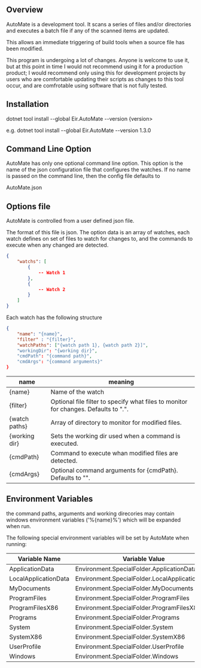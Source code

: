 ## Overview

AutoMate is a development tool. It scans a series of files and/or directories and executes a batch file if any of
the scanned items are updated.

This allows an immediate triggering of build tools when a source file has been modified.

This program is undergoing a lot of changes. Anyone is welcome to use it, 
but at this point in time I would not recommend using it for a production product;
I would recommend only using this for development projects by users who are comfortable
updating their scripts as changes to this tool occur, and are comfrotable using software that is not fully tested.

## Installation

dotnet tool install --global Eir.AutoMate --version {version>

e.g. dotnet tool install --global Eir.AutoMate --version 1.3.0

## Command Line Option

AutoMate has only one optional command line option. This option is the name of the 
json configuration file that configures the watches.
If no name is passed on the command line, then the config file defaults to

AutoMate.json

## Options file

AutoMate is controlled from a user defined json file. 

The format of this file is json. The option data is an array of watches, each
watch defines on set of files to watch for changes to, and the commands to execute
when any changed are detected.

```json
{
    "watchs": [
        {
            -- Watch 1
        },
        {
            -- Watch 2
        }
    ]
}
```

Each watch has the following structure

```json
{
    "name": "{name}",
	"filter" : "{filter}",
    "watchPaths": ["{watch path 1}, {watch path 2}]",
    "workingDir": "{working dir}",
	"cmdPath": "{command path}",
	"cmdArgs": "{command arguments}"
}
```

| name | meaning |
| ---- | -------------- |
| {name} | Name of the watch |
| {filter} | Optional file filter to specify what files to monitor for changes. Defaults to "*.*". |
| {watch paths} | Array of directory to monitor for modified files.  |
| {working dir} | Sets the working dir used when a command is executed. |
| {cmdPath} | Command to execute whan modified files are detected. |
| {cmdArgs} | Optional command arguments for {cmdPath}. Defaults to "". |


## Environment Variables

the command paths, arguments and working direcories may contain 
windows environment variables ('%{name}%') which will be expanded when run.

The following special environment variables will be set by AutoMate when running:

| Variable Name | Variable Value |
| ------------- | -------------- |
| ApplicationData | Environment.SpecialFolder.ApplicationData |
| LocalApplicationData | Environment.SpecialFolder.LocalApplicationData |
| MyDocuments | Environment.SpecialFolder.MyDocuments |
| ProgramFiles | Environment.SpecialFolder.ProgramFiles |
| ProgramFilesX86 | Environment.SpecialFolder.ProgramFilesX86 |
| Programs | Environment.SpecialFolder.Programs |
| System | Environment.SpecialFolder.System |
| SystemX86 | Environment.SpecialFolder.SystemX86 |
| UserProfile | Environment.SpecialFolder.UserProfile |
| Windows | Environment.SpecialFolder.Windows |
